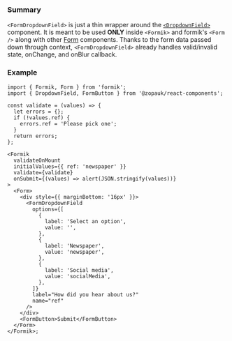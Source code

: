 ### Summary

`<FormDropdownField>` is just a thin wrapper around the [`<DropdownField>`](#/Components/Molecules/DropdownField) component.
It is meant to be used **ONLY** inside `<Formik>` and formik's `<Form />` along with other [Form](#/Organisms/Form) components.
Thanks to the form data passed down through context, `<FormDropdownField>` already handles valid/invalid state, onChange, and onBlur callback.

### Example

```tsx
import { Formik, Form } from 'formik';
import { DropdownField, FormButton } from '@zopauk/react-components';

const validate = (values) => {
  let errors = {};
  if (!values.ref) {
    errors.ref = 'Please pick one';
  }
  return errors;
};

<Formik
  validateOnMount
  initialValues={{ ref: 'newspaper' }}
  validate={validate}
  onSubmit={(values) => alert(JSON.stringify(values))}
>
  <Form>
    <div style={{ marginBottom: '16px' }}>
      <FormDropdownField
        options={[
          {
            label: 'Select an option',
            value: '',
          },
          {
            label: 'Newspaper',
            value: 'newspaper',
          },
          {
            label: 'Social media',
            value: 'socialMedia',
          },
        ]}
        label="How did you hear about us?"
        name="ref"
      />
    </div>
    <FormButton>Submit</FormButton>
  </Form>
</Formik>;
```
